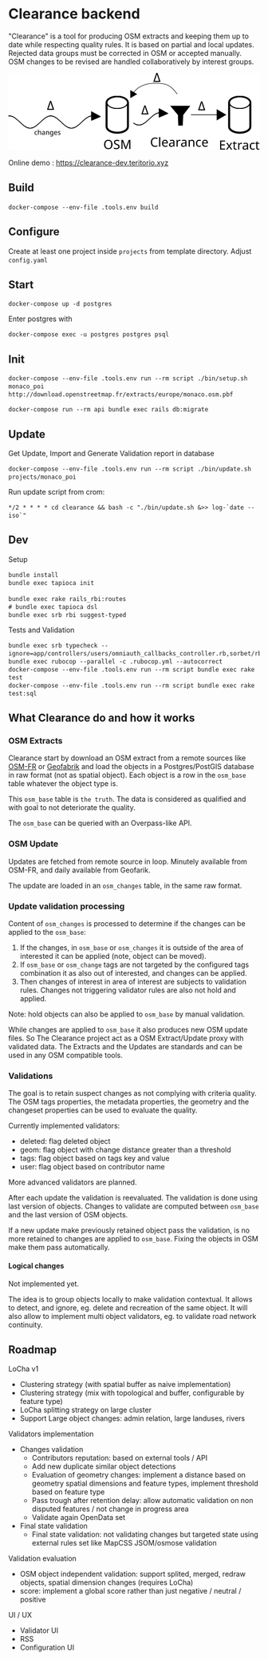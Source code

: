 # Clearance backend

"Clearance" is a tool for producing OSM extracts and keeping them up to date while respecting quality rules. It is based on partial and local updates. Rejected data groups must be corrected in OSM or accepted manually. OSM changes to be revised are handled collaboratively by interest groups.

![](https://raw.githubusercontent.com/teritorio/clearance-frontend/master/public/Clearance-process.svg)

Online demo : https://clearance-dev.teritorio.xyz

## Build
```
docker-compose --env-file .tools.env build
```

## Configure

Create at least one project inside `projects` from template directory.
Adjust `config.yaml`

## Start
```
docker-compose up -d postgres
```

Enter postgres with
```
docker-compose exec -u postgres postgres psql
```

## Init

```
docker-compose --env-file .tools.env run --rm script ./bin/setup.sh monaco_poi http://download.openstreetmap.fr/extracts/europe/monaco.osm.pbf
```

```
docker-compose run --rm api bundle exec rails db:migrate
```

## Update

Get Update, Import and Generate Validation report in database
```
docker-compose --env-file .tools.env run --rm script ./bin/update.sh projects/monaco_poi
```

Run update script from crom:
```
*/2 * * * * cd clearance && bash -c "./bin/update.sh &>> log-`date --iso`"
```

## Dev

Setup
```
bundle install
bundle exec tapioca init

bundle exec rake rails_rbi:routes
# bundle exec tapioca dsl
bundle exec srb rbi suggest-typed
```

Tests and Validation
```
bundle exec srb typecheck --ignore=app/controllers/users/omniauth_callbacks_controller.rb,sorbet/rbi/annotations/activejob.rbi
bundle exec rubocop --parallel -c .rubocop.yml --autocorrect
docker-compose --env-file .tools.env run --rm script bundle exec rake test
docker-compose --env-file .tools.env run --rm script bundle exec rake test:sql
```

## What Clearance do and how it works

### OSM Extracts
Clearance start by download an OSM extract from a remote sources like [OSM-FR](download.openstreetmap.fr/) or [Geofabrik](http://download.geofabrik.de/) and load the objects in a Postgres/PostGIS database in raw format (not as spatial object). Each object is a row in the `osm_base` table whatever the object type is.

This `osm_base` table is `the truth`. The data is considered as qualified and with goal to not deteriorate the quality.

The `osm_base` can be queried with an Overpass-like API.

### OSM Update

Updates are fetched from remote source in loop. Minutely available from OSM-FR, and daily available from Geofarik.

The update are loaded in an `osm_changes` table, in the same raw format.

### Update validation processing

Content of `osm_changes` is processed to determine if the changes can be applied to the `osm_base`:
1. If the changes, in `osm_base` or `osm_changes` it is outside of the area of interested it can be applied (note, object can be moved).
2. If `osm_base` or `osm_change` tags are not targeted by the configured tags combination it as also out of interested, and changes can be applied.
3. Then changes of interest in area of interest are subjects to validation rules. Changes not triggering validator rules are also not hold and applied.

Note: hold objects can also be applied to `osm_base` by manual validation.

While changes are applied to `osm_base` it also produces new OSM update files. So The Clearance project act as a OSM Extract/Update proxy with validated data. The Extracts and the Updates are standards and can be used in any OSM compatible tools.

### Validations

The goal is to retain suspect changes as not complying with criteria quality.
The OSM tags properties, the metadata properties, the geometry and the changeset properties can be used to evaluate the quality.

Currently implemented validators:
- deleted: flag deleted object
- geom: flag object with change distance greater than a threshold
- tags: flag object based on tags key and value
- user: flag object based on contributor name

More advanced validators are planned.

After each update the validation is reevaluated. The validation is done using last version of objects. Changes to validate are computed between `osm_base` and the last version of OSM objects.

If a new update make previously retained object pass the validation, is no more retained to changes are applied to `osm_base`. Fixing the objects in OSM make them pass automatically.

#### Logical changes

Not implemented yet.

The idea is to group objects locally to make validation contextual. It allows to detect, and ignore, eg. delete and recreation of the same object. It will also allow to implement multi object validators, eg. to validate road network continuity.

## Roadmap
LoCha v1
  * Clustering strategy (with spatial buffer as naive implementation)
  * Clustering strategy (mix with topological and buffer, configurable by feature type)
  * LoCha splitting strategy on large cluster
  * Support Large object changes:  admin relation, large landuses, rivers

Validators implementation
  * Changes validation
    * Contributors reputation: based on external tools / API
    * Add new duplicate similar object detections
    * Evaluation of geometry changes: implement a distance based on geometry spatial dimensions and feature types, implement threshold based on feature type
    * Pass trough after retention delay: allow automatic validation on non disputed features / not change in progress area
    * Validate again OpenData set
  * Final state validation
    * Final state validation: not validating changes but targeted state using external rules set like MapCSS JSOM/osmose validation

Validation evaluation
  * OSM object independent validation: support splited, merged, redraw objects, spatial dimension changes (requires LoCha)
  * score: implement a global score rather than just negative / neutral / positive

UI / UX
  * Validator UI
  * RSS
  * Configuration UI
